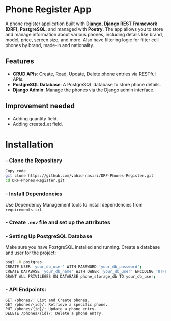 # Phone Register App
A phone register application built with **Django, Django REST Framework (DRF), PostgreSQL**, and managed with **Poetry**.
The app allows you to store and manage information about various phones, including details like brand, model, price, screen size, and more. Also have filtering logic for filter cell phones by brand, made-in and nationality.

## Features

- **CRUD APIs**: Create, Read, Update, Delete phone entries via RESTful APIs.
- **PostgreSQL Database**: A PostgreSQL database to store phone details.
- **Django Admin**: Manage the phones via the Django admin interface.

## Improvement needed
- Adding quantity field.
- Adding created_at field.

# Installation

### - Clone the Repository
```bash
Copy code
git clone https://github.com/vahid-nasiri/DRF-Phones-Register.git
cd DRF-Phones-Register.git
```
### - Install Dependencies 
Use Dependency Management tools to install dependencies from `requirements.txt`

### - Create `.env` file and set up the attributes

### - Setting Up PostgreSQL Database
Make sure you have PostgreSQL installed and running. Create a database and user for the project:
```bash
psql -U postgres
CREATE USER 'your_db_user' WITH PASSWORD 'your_db_password';
CREATE DATABASE 'your_db_name' WITH OWNER 'your_db_user' ENCODING 'UTF8';
GRANT ALL PRIVILEGES ON DATABASE phone_storage_db TO your_db_user;
```

### - API Endpoints:
    GET /phones/: List and Create phones.
    GET /phones/{id}/: Retrieve a specific phone.
    PUT /phones/{id}/: Update a phone entry.
    DELETE /phones/{id}/: Delete a phone entry.

